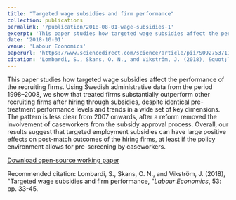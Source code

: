 ```yaml
---
title: "Targeted wage subsidies and firm performance"
collection: publications
permalink: '/publication/2018-08-01-wage-subsidies-1'
excerpt: 'This paper studies how targeted wage subsidies affect the performance of the recruiting firms. Using Swedish administrative data from the period 1998–2008, we show that treated firms substantially outperform other recruiting firms after hiring through subsidies, despite identical pre-treatment performance levels and trends in a wide set of key dimensions. The pattern is less clear from 2007 onwards, after a reform removed the involvement of caseworkers from the subsidy approval process. Overall, our results suggest that targeted employment subsidies can have large positive effects on post-match outcomes of the hiring firms, at least if the policy environment allows for pre-screening by caseworkers.'
date: '2018-10-01'
venue: 'Labour Economics'
paperurl: 'https://www.sciencedirect.com/science/article/pii/S0927537118300320'
citation: 'Lombardi, S., Skans, O. N., and Vikström, J. (2018), &quot;Targeted wage subsidies and firm performance&quot; <i>Labour Economics</i>. 53: pp. 33-45.'
---
```


This paper studies how targeted wage subsidies affect the performance of the recruiting firms. Using Swedish administrative data from the period 1998–2008, we show that treated firms substantially outperform other recruiting firms after hiring through subsidies, despite identical pre-treatment performance levels and trends in a wide set of key dimensions. The pattern is less clear from 2007 onwards, after a reform removed the involvement of caseworkers from the subsidy approval process. Overall, our results suggest that targeted employment subsidies can have large positive effects on post-match outcomes of the hiring firms, at least if the policy environment allows for pre-screening by caseworkers.

<!-- [Download paper here](https://www.sciencedirect.com/science/article/pii/S0927537118300320)
 -->

[Download open-source working paper](https://www.ifau.se/en/Press/Abstracts/this-paper-studies-how-new-start-jobs-nystartsjobb-and-employment-subsidies-anstallningsstod-affect-swedish-firms.-we-study-effects-on-the-number-of-employees-firm/)

Recommended citation: Lombardi, S., Skans, O. N., and Vikström, J. (2018), 
"Targeted wage subsidies and firm performance, 
"<i>Labour Economics</i>, 
53: pp. 33-45.


